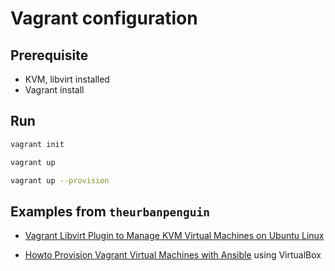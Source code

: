 # Vagrant configuration

## Prerequisite

* KVM, libvirt installed
* Vagrant install

## Run

```sh
vagrant init

vagrant up

vagrant up --provision
```

## Examples from `theurbanpenguin`

* [Vagrant Libvirt Plugin to Manage KVM Virtual Machines on Ubuntu Linux](https://www.youtube.com/watch?v=PywnhhboKyQ)

* [Howto Provision Vagrant Virtual Machines with Ansible](https://www.youtube.com/watch?v=V6jujUTkJJ8) using VirtualBox

